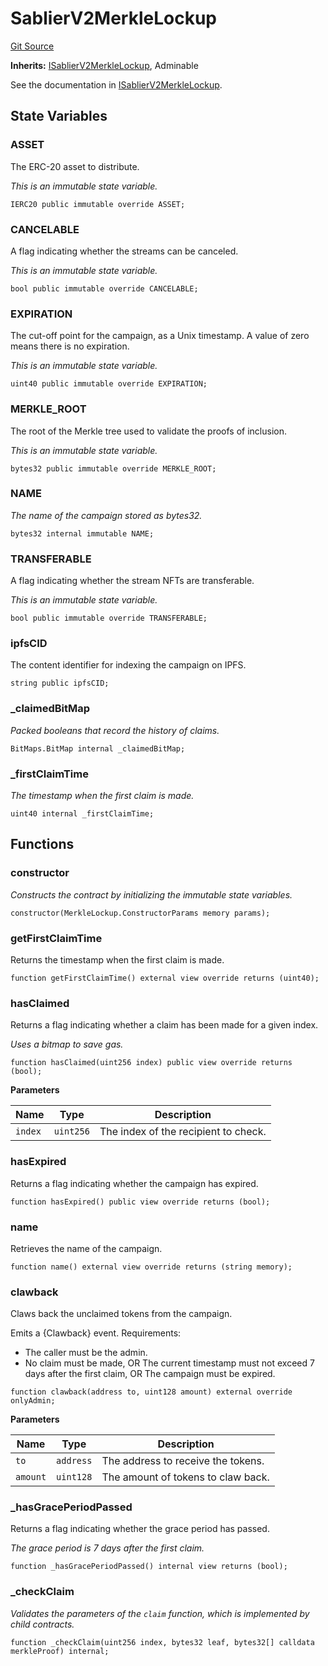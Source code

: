 # SablierV2MerkleLockup

[Git Source](https://github.com/sablier-labs/v2-periphery/blob/c10978dd4cdb54301b9c2d63c7e0af41da9110f3/src/abstracts/SablierV2MerkleLockup.sol)

**Inherits:** [ISablierV2MerkleLockup](/docs/reference/lockup/periphery/interfaces/interface.ISablierV2MerkleLockup.md),
Adminable

See the documentation in
[ISablierV2MerkleLockup](/docs/reference/lockup/periphery/interfaces/interface.ISablierV2MerkleLockup.md).

## State Variables

### ASSET

The ERC-20 asset to distribute.

_This is an immutable state variable._

```solidity
IERC20 public immutable override ASSET;
```

### CANCELABLE

A flag indicating whether the streams can be canceled.

_This is an immutable state variable._

```solidity
bool public immutable override CANCELABLE;
```

### EXPIRATION

The cut-off point for the campaign, as a Unix timestamp. A value of zero means there is no expiration.

_This is an immutable state variable._

```solidity
uint40 public immutable override EXPIRATION;
```

### MERKLE_ROOT

The root of the Merkle tree used to validate the proofs of inclusion.

_This is an immutable state variable._

```solidity
bytes32 public immutable override MERKLE_ROOT;
```

### NAME

_The name of the campaign stored as bytes32._

```solidity
bytes32 internal immutable NAME;
```

### TRANSFERABLE

A flag indicating whether the stream NFTs are transferable.

_This is an immutable state variable._

```solidity
bool public immutable override TRANSFERABLE;
```

### ipfsCID

The content identifier for indexing the campaign on IPFS.

```solidity
string public ipfsCID;
```

### \_claimedBitMap

_Packed booleans that record the history of claims._

```solidity
BitMaps.BitMap internal _claimedBitMap;
```

### \_firstClaimTime

_The timestamp when the first claim is made._

```solidity
uint40 internal _firstClaimTime;
```

## Functions

### constructor

_Constructs the contract by initializing the immutable state variables._

```solidity
constructor(MerkleLockup.ConstructorParams memory params);
```

### getFirstClaimTime

Returns the timestamp when the first claim is made.

```solidity
function getFirstClaimTime() external view override returns (uint40);
```

### hasClaimed

Returns a flag indicating whether a claim has been made for a given index.

_Uses a bitmap to save gas._

```solidity
function hasClaimed(uint256 index) public view override returns (bool);
```

**Parameters**

| Name    | Type      | Description                          |
| ------- | --------- | ------------------------------------ |
| `index` | `uint256` | The index of the recipient to check. |

### hasExpired

Returns a flag indicating whether the campaign has expired.

```solidity
function hasExpired() public view override returns (bool);
```

### name

Retrieves the name of the campaign.

```solidity
function name() external view override returns (string memory);
```

### clawback

Claws back the unclaimed tokens from the campaign.

Emits a {Clawback} event. Requirements:

- The caller must be the admin.
- No claim must be made, OR The current timestamp must not exceed 7 days after the first claim, OR The campaign must be
  expired.

```solidity
function clawback(address to, uint128 amount) external override onlyAdmin;
```

**Parameters**

| Name     | Type      | Description                        |
| -------- | --------- | ---------------------------------- |
| `to`     | `address` | The address to receive the tokens. |
| `amount` | `uint128` | The amount of tokens to claw back. |

### \_hasGracePeriodPassed

Returns a flag indicating whether the grace period has passed.

_The grace period is 7 days after the first claim._

```solidity
function _hasGracePeriodPassed() internal view returns (bool);
```

### \_checkClaim

_Validates the parameters of the `claim` function, which is implemented by child contracts._

```solidity
function _checkClaim(uint256 index, bytes32 leaf, bytes32[] calldata merkleProof) internal;
```
